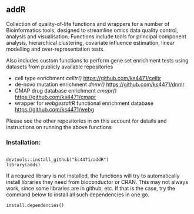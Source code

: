 ## addR
Collection of quality-of-life functions and wrappers for a number of Bioinformatics tools, designed to streamline omics data quality control, analysis and visualisation. Functions include tools for principal component analysis, hierarchical clustering, covariate influence estimation, linear modelling and over-representation tests.

Also includes custom functions to perform gene set enrichment tests using datasets from publicly available repositories
- cell type enrichment *celltr()*                              https://github.com/ks4471/celltr
- de-novo mutation enrichment *dnmr()*                         https://github.com/ks4471/dnmr
- CMAP drug database enrichment *cmapr()*                      https://github.com/ks4471/cmapr
- wrapper for *webgestaltR* functional enrichment database     https://github.com/ks4471/webg

Please see the other repositories in on this account for details and instructions on running the above functions


### Installation:
```

devtools::install_github("ks4471/addR")
library(adds)

```


If a requred library is not installed, the functions will try to automatically install libraries they need from bioconductor or CRAN. This may not always work, since some libraries are in github, etc. If that is the case, try the command below to install all such dependencies in one go.
```
install.dependencies()
```

